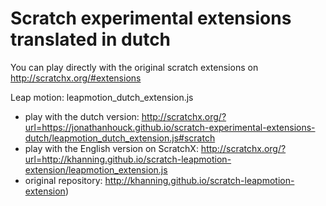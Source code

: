 # Scratch experimental extensions translated in dutch
You can play directly with the original scratch extensions on http://scratchx.org/#extensions

Leap motion: leapmotion_dutch_extension.js
- play with the dutch version: http://scratchx.org/?url=https://jonathanhouck.github.io/scratch-experimental-extensions-dutch/leapmotion_dutch_extension.js#scratch
- play with the English version on ScratchX: http://scratchx.org/?url=http://khanning.github.io/scratch-leapmotion-extension/leapmotion_extension.js
- original repository: http://khanning.github.io/scratch-leapmotion-extension)

